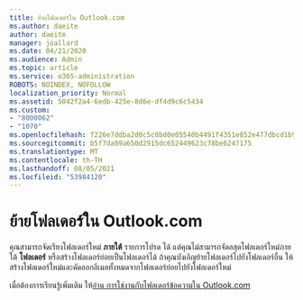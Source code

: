 ```yaml
---
title: ย้ายโฟลเดอร์ใน Outlook.com
ms.author: daeite
author: daeite
manager: joallard
ms.date: 04/21/2020
ms.audience: Admin
ms.topic: article
ms.service: o365-administration
ROBOTS: NOINDEX, NOFOLLOW
localization_priority: Normal
ms.assetid: 5042f2a4-6edb-425e-8d6e-df4d9c6c5434
ms.custom:
- "8000062"
- "1070"
ms.openlocfilehash: f226e7ddba2d0c5c0bd0e05540b4491f4351e852e477dbcd1b982478481f4642
ms.sourcegitcommit: b5f7da89a650d2915dc652449623c78be6247175
ms.translationtype: MT
ms.contentlocale: th-TH
ms.lasthandoff: 08/05/2021
ms.locfileid: "53984120"
---
```

# <a name="move-a-folder-in-outlookcom"></a>ย้ายโฟลเดอร์ใน Outlook.com

คุณสามารถจัดเรียงโฟลเดอร์ใหม่ **ภายใต้** รายการโปรด ได้ แต่คุณไม่สามารถจัดลสุดโฟลเดอร์ใหม่ภายใต้ **โฟลเดอร์** หรือสร้างโฟลเดอร์ย่อยเป็นโฟลเดอร์ได้ ถ้าคุณบังเอิญย้ายโฟลเดอร์ไปยังโฟลเดอร์อื่น ให้สร้างโฟลเดอร์ใหม่และคัดลอกอีเมลทั้งหมดจากโฟลเดอร์ย่อยไปยังโฟลเดอร์ใหม่
  
เมื่อต้องการเรียนรู้เพิ่มเติม ให้[อ่าน การใช่งานกับโฟลเดอร์ข้อความใน Outlook.com](https://support.office.com/article/6bb0723a-f39f-4a8d-bb3f-fab5dcc2510a?wt.mc_id=Office_Outlook_com_Alchemy)